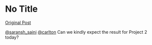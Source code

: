 # No Title

[Original Post](https://discourse.onlinedegree.iitm.ac.in/t/169029/409)

<p><a class="mention" href="/u/saransh_saini">@saransh_saini</a> <a class="mention" href="/u/carlton">@carlton</a> Can we kindly expect the result for Project 2 today?</p>